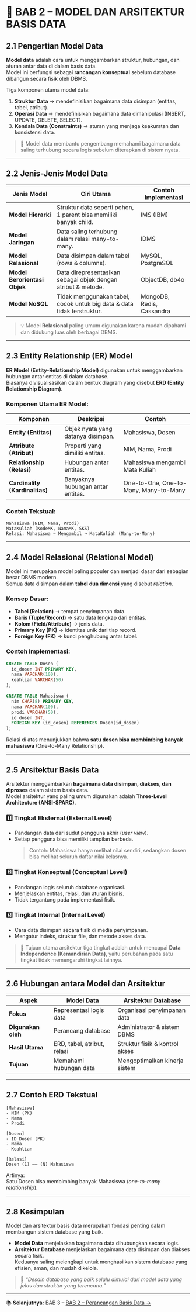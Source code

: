 # 🧩 BAB 2 – MODEL DAN ARSITEKTUR BASIS DATA

## 2.1 Pengertian Model Data
**Model data** adalah cara untuk menggambarkan struktur, hubungan, dan aturan antar data di dalam basis data.  
Model ini berfungsi sebagai **rancangan konseptual** sebelum database dibangun secara fisik oleh DBMS.

Tiga komponen utama model data:
1. **Struktur Data** → mendefinisikan bagaimana data disimpan (entitas, tabel, atribut).  
2. **Operasi Data** → mendefinisikan bagaimana data dimanipulasi (INSERT, UPDATE, DELETE, SELECT).  
3. **Kendala Data (Constraints)** → aturan yang menjaga keakuratan dan konsistensi data.

> 🎯 Model data membantu pengembang memahami bagaimana data saling terhubung secara logis sebelum diterapkan di sistem nyata.

---

## 2.2 Jenis-Jenis Model Data
| Jenis Model | Ciri Utama | Contoh Implementasi |
|--------------|-------------|---------------------|
| **Model Hierarki** | Struktur data seperti pohon, 1 parent bisa memiliki banyak child. | IMS (IBM) |
| **Model Jaringan** | Data saling terhubung dalam relasi many-to-many. | IDMS |
| **Model Relasional** | Data disimpan dalam tabel (rows & columns). | MySQL, PostgreSQL |
| **Model Berorientasi Objek** | Data direpresentasikan sebagai objek dengan atribut & metode. | ObjectDB, db4o |
| **Model NoSQL** | Tidak menggunakan tabel, cocok untuk big data & data tidak terstruktur. | MongoDB, Redis, Cassandra |

> 💡 Model **Relasional** paling umum digunakan karena mudah dipahami dan didukung luas oleh berbagai DBMS.

---

## 2.3 Entity Relationship (ER) Model
**ER Model (Entity-Relationship Model)** digunakan untuk menggambarkan hubungan antar entitas di dalam database.  
Biasanya divisualisasikan dalam bentuk diagram yang disebut **ERD (Entity Relationship Diagram)**.

### Komponen Utama ER Model:
| Komponen | Deskripsi | Contoh |
|-----------|------------|--------|
| **Entity (Entitas)** | Objek nyata yang datanya disimpan. | Mahasiswa, Dosen |
| **Attribute (Atribut)** | Properti yang dimiliki entitas. | NIM, Nama, Prodi |
| **Relationship (Relasi)** | Hubungan antar entitas. | Mahasiswa mengambil Mata Kuliah |
| **Cardinality (Kardinalitas)** | Banyaknya hubungan antar entitas. | One-to-One, One-to-Many, Many-to-Many |

### Contoh Tekstual:
```
Mahasiswa (NIM, Nama, Prodi)
MataKuliah (KodeMK, NamaMK, SKS)
Relasi: Mahasiswa → Mengambil → MataKuliah (Many-to-Many)
```

---

## 2.4 Model Relasional (Relational Model)
Model ini merupakan model paling populer dan menjadi dasar dari sebagian besar DBMS modern.  
Semua data disimpan dalam **tabel dua dimensi** yang disebut *relation*.

### Konsep Dasar:
- **Tabel (Relation)** → tempat penyimpanan data.  
- **Baris (Tuple/Record)** → satu data lengkap dari entitas.  
- **Kolom (Field/Attribute)** → jenis data.  
- **Primary Key (PK)** → identitas unik dari tiap record.  
- **Foreign Key (FK)** → kunci penghubung antar tabel.

### Contoh Implementasi:
```sql
CREATE TABLE Dosen (
  id_dosen INT PRIMARY KEY,
  nama VARCHAR(100),
  keahlian VARCHAR(50)
);

CREATE TABLE Mahasiswa (
  nim CHAR(8) PRIMARY KEY,
  nama VARCHAR(100),
  prodi VARCHAR(50),
  id_dosen INT,
  FOREIGN KEY (id_dosen) REFERENCES Dosen(id_dosen)
);
```

Relasi di atas menunjukkan bahwa **satu dosen bisa membimbing banyak mahasiswa** (One-to-Many Relationship).

---

## 2.5 Arsitektur Basis Data
Arsitektur menggambarkan **bagaimana data disimpan, diakses, dan diproses** dalam sistem basis data.  
Model arsitektur yang paling umum digunakan adalah **Three-Level Architecture (ANSI-SPARC)**.

### 1️⃣ Tingkat Eksternal (External Level)
- Pandangan data dari sudut pengguna akhir (*user view*).  
- Setiap pengguna bisa memiliki tampilan berbeda.  
  > Contoh: Mahasiswa hanya melihat nilai sendiri, sedangkan dosen bisa melihat seluruh daftar nilai kelasnya.

### 2️⃣ Tingkat Konseptual (Conceptual Level)
- Pandangan logis seluruh database organisasi.  
- Menjelaskan entitas, relasi, dan aturan bisnis.  
- Tidak tergantung pada implementasi fisik.

### 3️⃣ Tingkat Internal (Internal Level)
- Cara data disimpan secara fisik di media penyimpanan.  
- Mengatur indeks, struktur file, dan metode akses data.

> 🎯 Tujuan utama arsitektur tiga tingkat adalah untuk mencapai **Data Independence (Kemandirian Data)**, yaitu perubahan pada satu tingkat tidak memengaruhi tingkat lainnya.

---

## 2.6 Hubungan antara Model dan Arsitektur
| Aspek | Model Data | Arsitektur Database |
|--------|-------------|--------------------|
| **Fokus** | Representasi logis data | Organisasi penyimpanan data |
| **Digunakan oleh** | Perancang database | Administrator & sistem DBMS |
| **Hasil Utama** | ERD, tabel, atribut, relasi | Struktur fisik & kontrol akses |
| **Tujuan** | Memahami hubungan data | Mengoptimalkan kinerja sistem |

---

## 2.7 Contoh ERD Tekstual
```
[Mahasiswa]
- NIM (PK)
- Nama
- Prodi

[Dosen]
- ID_Dosen (PK)
- Nama
- Keahlian

[Relasi]
Dosen (1) —— (N) Mahasiswa
```
Artinya:  
Satu Dosen bisa membimbing banyak Mahasiswa (*one-to-many relationship*).

---

## 2.8 Kesimpulan
Model dan arsitektur basis data merupakan fondasi penting dalam membangun sistem database yang baik.  
- **Model Data** menjelaskan bagaimana data dihubungkan secara logis.  
- **Arsitektur Database** menjelaskan bagaimana data disimpan dan diakses secara fisik.  
Keduanya saling melengkapi untuk menghasilkan sistem database yang efisien, aman, dan mudah dikelola.

> 🧩 *“Desain database yang baik selalu dimulai dari model data yang jelas dan struktur yang terencana.”*

---

📚 **Selanjutnya:** BAB 3 – [BAB 2 – Perancangan Basis Data →](./bab3-perancangan-basis-data.md)
